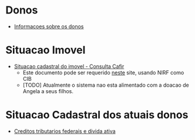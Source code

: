 # Donos
  - [Informacoes sobre os donos](informacoes_sobre_os_donos.md)

# Situacao Imovel
  - [Situacao cadastral do imovel - Consulta Cafir](situacao_cadastral_imovel/consulta_cafir.pdf)
    - Este documento pode ser requerido [neste](https://coletorcafir.receita.fazenda.gov.br/coletor/consulta/consultaCafir.jsf) site, usando NIRF como CIB
    - [TODO] Atualmente o sistema nao esta alimentado com a doacao de Angela a seus filhos.

# Situacao Cadastral dos atuais donos
  - [Creditos tributarios federais e divida ativa](situacao_cadastral_imovel/debitos_tributarios_federais_e_divida_ativa_uniao.md)
